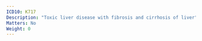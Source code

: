 ```yaml
---
ICD10: K717
Description: "Toxic liver disease with fibrosis and cirrhosis of liver"
Matters: No
Weight: 0
---
```

